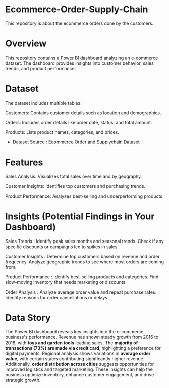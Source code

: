 # Ecommerce-Order-Supply-Chain
This repository is about the ecommerce orders done by the customers.

# Overview

This repository contains a Power BI dashboard analyzing an e-commerce dataset. The dashboard provides insights into customer behavior, sales trends, and product performance.

# Dataset

The dataset includes multiple tables:

Customers: Contains customer details such as location and demographics.

Orders: Includes order details like order date, status, and total amount.

Products: Lists product names, categories, and prices.

- Dataset Source : [Ecommerce Order and Supplychain Dataset](https://www.kaggle.com/datasets/bytadit/ecommerce-order-dataset)

# Features

Sales Analysis: Visualizes total sales over time and by geography.

Customer Insights: Identifies top customers and purchasing trends.

Product Performance: Analyzes best-selling and underperforming products.

# Insights (Potential Findings in Your Dashboard)

Sales Trends : Identify peak sales months and seasonal trends. Check if any specific discounts or campaigns led to spikes in sales.

Customer Insights : Determine top customers based on revenue and order frequency. Analyze geographic trends to see where most orders are coming from.

Product Performance : Identify best-selling products and categories. Find slow-moving inventory that needs marketing or discounts.

Order Analysis : Analyze average order value and repeat purchase rates. Identify reasons for order cancellations or delays.

# Data Story

The Power BI dashboard reveals key insights into the e-commerce business's performance. Revenue has shown steady growth from 2016 to 2018, with **toys and garden tools** leading sales. The **majority of transactions (73%) are made via credit card**, highlighting a preference for digital payments. Regional analysis shows variations in **average order value**, with certain states contributing significantly higher revenue. Additionally, **order distribution across cities** suggests opportunities for improved logistics and targeted marketing. These insights can help the business optimize inventory, enhance customer engagement, and drive strategic growth.






